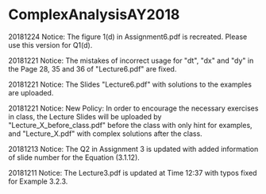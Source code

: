 # ComplexAnalysisAY2018

20181224 Notice: The figure 1(d) in Assignment6.pdf is recreated. Please use this version for Q1(d).

20181221 Notice: The mistakes of incorrect usage for "dt", "dx" and "dy" in the Page 28, 35 and 36 of "Lecture6.pdf" are fixed.

20181221 Notice: The Slides "Lecture6.pdf" with solutions to the examples are uploaded.

20181221 Notice: New Policy: In order to encourage the necessary exercises in class, the Lecture Slides will be uploaded by "Lecture_X_before_class.pdf" before the class with only hint for examples, and "Lecture_X.pdf" with complex solutions after the class.

20181213 Notice: The Q2 in Assignment 3 is updated with added information of slide number for the Equation (3.1.12).

20181211 Notice: The Lecture3.pdf is updated at Time 12:37 with typos fixed for Example 3.2.3.
